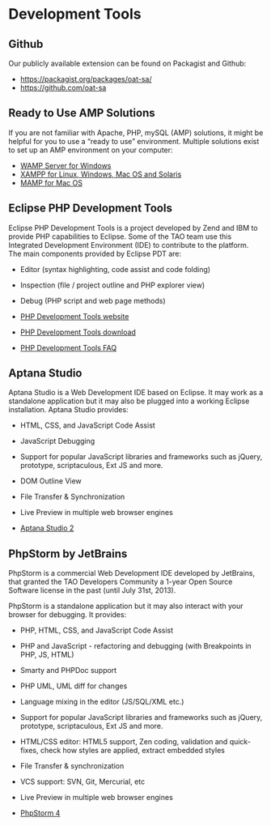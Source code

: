 <!--
created_at: '2011-02-08 14:42:40'
updated_at: '2015-10-01 15:10:19'
authors:
    - 'Joel Bout'
tags:
    - 'Developer Guide'
-->



Development Tools
=================

Github
------

Our publicly available extension can be found on Packagist and Github:

-   https://packagist.org/packages/oat-sa/
-   https://github.com/oat-sa

Ready to Use AMP Solutions
--------------------------

If you are not familiar with Apache, PHP, mySQL (AMP) solutions, it might be helpful for you to use a “ready to use” environment. Multiple solutions exist to set up an AMP environment on your computer:

-   [WAMP Server for Windows](http://www.wampserver.com)
-   [XAMPP for Linux, Windows, Mac OS and Solaris](http://www.apachefriends.org/en/xampp.html)
-   [MAMP for Mac OS](http://www.mamp.info)

Eclipse PHP Development Tools
-----------------------------

Eclipse PHP Development Tools is a project developed by Zend and IBM to provide PHP capabilities to Eclipse. Some of the TAO team use this Integrated Development Environment (IDE) to contribute to the platform. The main components provided by Eclipse PDT are:

-   Editor (syntax highlighting, code assist and code folding)
-   Inspection (file / project outline and PHP explorer view)
-   Debug (PHP script and web page methods)



-   [PHP Development Tools website](http://www.eclipse.org/pdt)
-   [PHP Development Tools download](http://www.eclipse.org/pdt/downloads/)
-   [PHP Development Tools FAQ](http://wiki.eclipse.org/PDT/FAQ)

Aptana Studio
-------------

Aptana Studio is a Web Development IDE based on Eclipse. It may work as a standalone application but it may also be plugged into a working Eclipse installation. Aptana Studio provides:

-   HTML, CSS, and JavaScript Code Assist
-   JavaScript Debugging
-   Support for popular JavaScript libraries and frameworks such as jQuery, prototype, scriptaculous, Ext JS and more.
-   DOM Outline View
-   File Transfer & Synchronization
-   Live Preview in multiple web browser engines



-   [Aptana Studio 2](http://www.aptana.com/products/studio2)

PhpStorm by JetBrains
---------------------

PhpStorm is a commercial Web Development IDE developed by JetBrains, that granted the TAO Developers Community a 1-year Open Source Software license in the past (until July 31st, 2013).

PhpStorm is a standalone application but it may also interact with your browser for debugging. It provides:

-   PHP, HTML, CSS, and JavaScript Code Assist
-   PHP and JavaScript - refactoring and debugging (with Breakpoints in PHP, JS, HTML)
-   Smarty and PHPDoc support
-   PHP UML, UML diff for changes
-   Language mixing in the editor (JS/SQL/XML etc.)
-   Support for popular JavaScript libraries and frameworks such as jQuery, prototype, scriptaculous, Ext JS and more.
-   HTML/CSS editor: HTML5 support, Zen coding, validation and quick-fixes, check how styles are applied, extract embedded styles
-   File Transfer & synchronization
-   VCS support: SVN, Git, Mercurial, etc
-   Live Preview in multiple web browser engines



-   [PhpStorm 4](http://www.jetbrains.com/phpstorm/)


